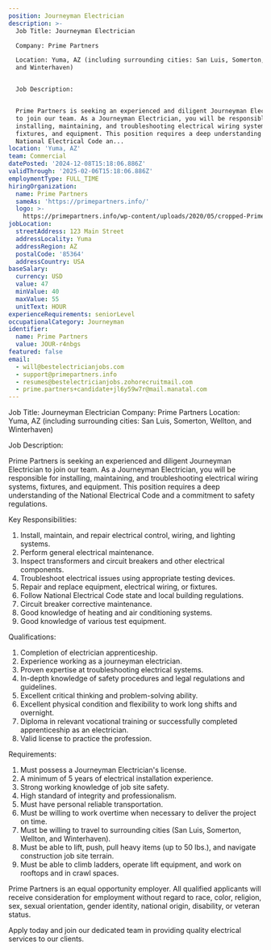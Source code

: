 ```yaml
---
position: Journeyman Electrician
description: >-
  Job Title: Journeyman Electrician

  Company: Prime Partners

  Location: Yuma, AZ (including surrounding cities: San Luis, Somerton, Wellton,
  and Winterhaven)


  Job Description:


  Prime Partners is seeking an experienced and diligent Journeyman Electrician
  to join our team. As a Journeyman Electrician, you will be responsible for
  installing, maintaining, and troubleshooting electrical wiring systems,
  fixtures, and equipment. This position requires a deep understanding of the
  National Electrical Code an...
location: 'Yuma, AZ'
team: Commercial
datePosted: '2024-12-08T15:18:06.886Z'
validThrough: '2025-02-06T15:18:06.886Z'
employmentType: FULL_TIME
hiringOrganization:
  name: Prime Partners
  sameAs: 'https://primepartners.info/'
  logo: >-
    https://primepartners.info/wp-content/uploads/2020/05/cropped-Prime-Partners-Logo-NO-BG-1-1.png
jobLocation:
  streetAddress: 123 Main Street
  addressLocality: Yuma
  addressRegion: AZ
  postalCode: '85364'
  addressCountry: USA
baseSalary:
  currency: USD
  value: 47
  minValue: 40
  maxValue: 55
  unitText: HOUR
experienceRequirements: seniorLevel
occupationalCategory: Journeyman
identifier:
  name: Prime Partners
  value: JOUR-r4nbgs
featured: false
email:
  - will@bestelectricianjobs.com
  - support@primepartners.info
  - resumes@bestelectricianjobs.zohorecruitmail.com
  - prime.partners+candidate+jl6y59w7r@mail.manatal.com
---
```




Job Title: Journeyman Electrician
Company: Prime Partners
Location: Yuma, AZ (including surrounding cities: San Luis, Somerton, Wellton, and Winterhaven)

Job Description:

Prime Partners is seeking an experienced and diligent Journeyman Electrician to join our team. As a Journeyman Electrician, you will be responsible for installing, maintaining, and troubleshooting electrical wiring systems, fixtures, and equipment. This position requires a deep understanding of the National Electrical Code and a commitment to safety regulations.

Key Responsibilities:

1. Install, maintain, and repair electrical control, wiring, and lighting systems.
2. Perform general electrical maintenance.
3. Inspect transformers and circuit breakers and other electrical components.
4. Troubleshoot electrical issues using appropriate testing devices.
5. Repair and replace equipment, electrical wiring, or fixtures.
6. Follow National Electrical Code state and local building regulations.
7. Circuit breaker corrective maintenance.
8. Good knowledge of heating and air conditioning systems.
9. Good knowledge of various test equipment.

Qualifications:

1. Completion of electrician apprenticeship.
2. Experience working as a journeyman electrician.
3. Proven expertise at troubleshooting electrical systems.
4. In-depth knowledge of safety procedures and legal regulations and guidelines.
5. Excellent critical thinking and problem-solving ability.
6. Excellent physical condition and flexibility to work long shifts and overnight.
7. Diploma in relevant vocational training or successfully completed apprenticeship as an electrician.
8. Valid license to practice the profession.

Requirements:

1. Must possess a Journeyman Electrician's license.
2. A minimum of 5 years of electrical installation experience.
3. Strong working knowledge of job site safety.
4. High standard of integrity and professionalism.
5. Must have personal reliable transportation.
6. Must be willing to work overtime when necessary to deliver the project on time.
7. Must be willing to travel to surrounding cities (San Luis, Somerton, Wellton, and Winterhaven).
8. Must be able to lift, push, pull heavy items (up to 50 lbs.), and navigate construction job site terrain.
9. Must be able to climb ladders, operate lift equipment, and work on rooftops and in crawl spaces.

Prime Partners is an equal opportunity employer. All qualified applicants will receive consideration for employment without regard to race, color, religion, sex, sexual orientation, gender identity, national origin, disability, or veteran status.

Apply today and join our dedicated team in providing quality electrical services to our clients.